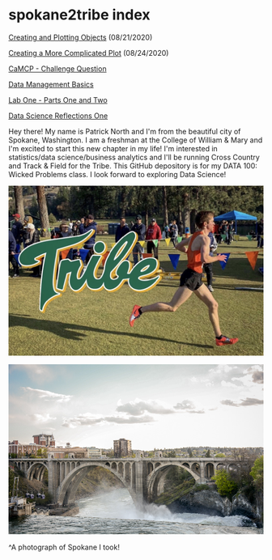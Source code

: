 # spokane2tribe index

[Creating and Plotting Objects](practice1.md) (08/21/2020)

[Creating a More Complicated Plot](practice2.md) (08/24/2020)

[CaMCP - Challenge Question](practice3.md)

[Data Management Basics](practice4.md)

[Lab One - Parts One and Two](practice5.md)

[Data Science Reflections One](data_science_reflections.md)

Hey there! My name is Patrick North and I'm from the beautiful city of Spokane, Washington. I am a freshman at the College of William & Mary and I'm excited to start this new chapter in my life! I'm interested in statistics/data science/business analytics and I'll be running Cross Country and Track & Field for the Tribe. This GitHub depository is for my DATA 100: Wicked Problems class. I look forward to exploring Data Science!

![](commitment_post.JPG)

![](bridge_pic.JPG)

^A photograph of Spokane I took!
